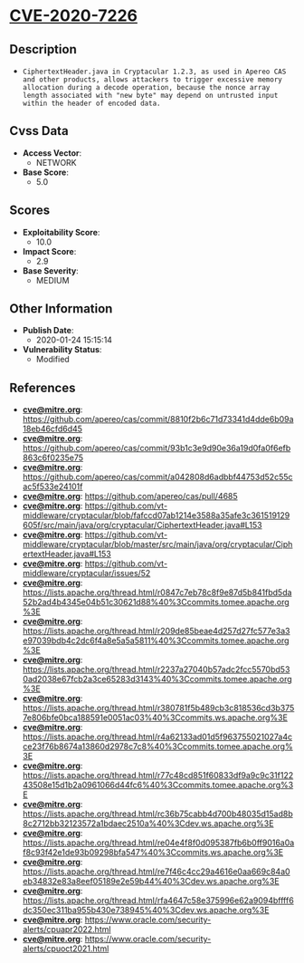 
# [CVE-2020-7226](https://cve.mitre.org/cgi-bin/cvename.cgi?name=CVE-2020-7226)

## Description

- `CiphertextHeader.java in Cryptacular 1.2.3, as used in Apereo CAS and other products, allows attackers to trigger excessive memory allocation during a decode operation, because the nonce array length associated with "new byte" may depend on untrusted input within the header of encoded data.`

## Cvss Data

- **Access Vector**:
  - NETWORK
- **Base Score**:
  - 5.0

## Scores

- **Exploitability Score**:
  - 10.0
- **Impact Score**:
  - 2.9
- **Base Severity**:
  - MEDIUM

## Other Information

- **Publish Date**:
  - 2020-01-24 15:15:14
- **Vulnerability Status**:
  - Modified

## References

- **cve@mitre.org**: https://github.com/apereo/cas/commit/8810f2b6c71d73341d4dde6b09a18eb46cfd6d45
- **cve@mitre.org**: https://github.com/apereo/cas/commit/93b1c3e9d90e36a19d0fa0f6efb863c6f0235e75
- **cve@mitre.org**: https://github.com/apereo/cas/commit/a042808d6adbbf44753d52c55cac5f533e24101f
- **cve@mitre.org**: https://github.com/apereo/cas/pull/4685
- **cve@mitre.org**: https://github.com/vt-middleware/cryptacular/blob/fafccd07ab1214e3588a35afe3c361519129605f/src/main/java/org/cryptacular/CiphertextHeader.java#L153
- **cve@mitre.org**: https://github.com/vt-middleware/cryptacular/blob/master/src/main/java/org/cryptacular/CiphertextHeader.java#L153
- **cve@mitre.org**: https://github.com/vt-middleware/cryptacular/issues/52
- **cve@mitre.org**: https://lists.apache.org/thread.html/r0847c7eb78c8f9e87d5b841fbd5da52b2ad4b4345e04b51c30621d88%40%3Ccommits.tomee.apache.org%3E
- **cve@mitre.org**: https://lists.apache.org/thread.html/r209de85beae4d257d27fc577e3a3e97039bdb4c2dc6f4a8e5a5a5811%40%3Ccommits.tomee.apache.org%3E
- **cve@mitre.org**: https://lists.apache.org/thread.html/r2237a27040b57adc2fcc5570bd530ad2038e67fcb2a3ce65283d3143%40%3Ccommits.tomee.apache.org%3E
- **cve@mitre.org**: https://lists.apache.org/thread.html/r380781f5b489cb3c818536cd3b3757e806bfe0bca188591e0051ac03%40%3Ccommits.ws.apache.org%3E
- **cve@mitre.org**: https://lists.apache.org/thread.html/r4a62133ad01d5f963755021027a4cce23f76b8674a13860d2978c7c8%40%3Ccommits.tomee.apache.org%3E
- **cve@mitre.org**: https://lists.apache.org/thread.html/r77c48cd851f60833df9a9c9c31f12243508e15d1b2a0961066d44fc6%40%3Ccommits.tomee.apache.org%3E
- **cve@mitre.org**: https://lists.apache.org/thread.html/rc36b75cabb4d700b48035d15ad8b8c2712bb32123572a1bdaec2510a%40%3Cdev.ws.apache.org%3E
- **cve@mitre.org**: https://lists.apache.org/thread.html/re04e4f8f0d095387fb6b0ff9016a0af8c93f42e1de93b09298bfa547%40%3Ccommits.ws.apache.org%3E
- **cve@mitre.org**: https://lists.apache.org/thread.html/re7f46c4cc29a4616e0aa669c84a0eb34832e83a8eef05189e2e59b44%40%3Cdev.ws.apache.org%3E
- **cve@mitre.org**: https://lists.apache.org/thread.html/rfa4647c58e375996e62a9094bffff6dc350ec311ba955b430e738945%40%3Cdev.ws.apache.org%3E
- **cve@mitre.org**: https://www.oracle.com/security-alerts/cpuapr2022.html
- **cve@mitre.org**: https://www.oracle.com/security-alerts/cpuoct2021.html
